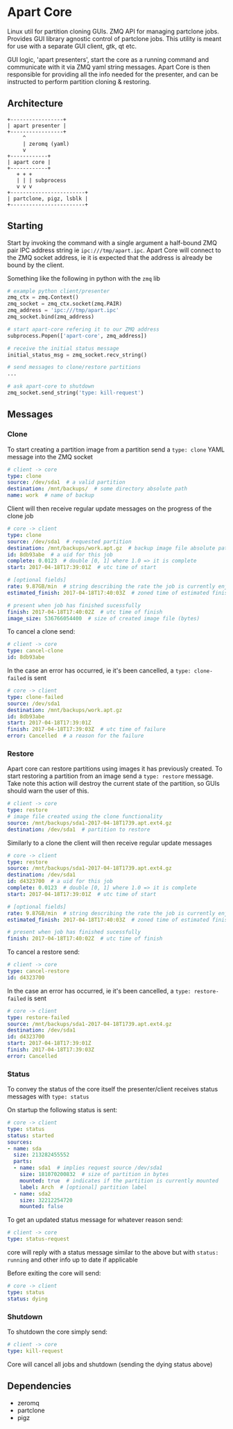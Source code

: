 Apart Core
==========
Linux util for partition cloning GUIs. ZMQ API for managing partclone jobs. Provides GUI library agnostic control of partclone jobs. This utility is meant for use with a separate GUI client, gtk, qt etc.

GUI logic, 'apart presenters', start the core as a running command and communicate with it via ZMQ yaml string messages. Apart Core is then responsible for providing all the info needed for the presenter, and can be instructed to perform partition cloning & restoring.

## Architecture
```
+-----------------+
| apart presenter |
+-----------------+
     ^
     | zeromq (yaml)
     v
+------------+
| apart core |
+------------+
   + + +
   | | | subprocess
   v v v
+------------------------+
| partclone, pigz, lsblk |
+------------------------+
```

## Starting
Start by invoking the command with a single argument a half-bound ZMQ pair IPC address string ie `ipc:///tmp/apart.ipc`.
Apart Core will connect to the ZMQ socket address, ie it is expected that the address is already be bound by the client.

Something like the following in python with the `zmq` lib
```python
# example python client/presenter
zmq_ctx = zmq.Context()
zmq_socket = zmq_ctx.socket(zmq.PAIR)
zmq_address = 'ipc:///tmp/apart.ipc'
zmq_socket.bind(zmq_address)

# start apart-core refering it to our ZMQ address
subprocess.Popen(['apart-core', zmq_address])

# receive the initial status message
initial_status_msg = zmq_socket.recv_string()

# send messages to clone/restore partitions
...

# ask apart-core to shutdown
zmq_socket.send_string('type: kill-request')   
```

## Messages
### Clone
To start creating a partition image from a partition send a `type: clone` YAML message into the ZMQ socket
```yaml
# client -> core
type: clone
source: /dev/sda1  # a valid partition
destination: /mnt/backups/  # some directory absolute path
name: work  # name of backup
```
Client will then receive regular update messages on the progress of the clone job
```yaml
# core -> client
type: clone
source: /dev/sda1  # requested partition
destination: /mnt/backups/work.apt.gz  # backup image file absolute path
id: 8db93abe  # a uid for this job
complete: 0.0123  # double [0, 1] where 1.0 => it is complete
start: 2017-04-18T17:39:01Z  # utc time of start

# [optional fields]
rate: 9.87GB/min  # string describing the rate the job is currently enjoying, present when available
estimated_finish: 2017-04-18T17:40:03Z  # zoned time of estimated finish, present when available

# present when job has finished sucessfully
finish: 2017-04-18T17:40:02Z  # utc time of finish
image_size: 536766054400  # size of created image file (bytes)
```
To cancel a clone send:
```yaml
# client -> core
type: cancel-clone
id: 8db93abe
```
In the case an error has occurred, ie it's been cancelled, a `type: clone-failed` is sent
```yaml
# core -> client
type: clone-failed
source: /dev/sda1
destination: /mnt/backups/work.apt.gz
id: 8db93abe
start: 2017-04-18T17:39:01Z
finish: 2017-04-18T17:39:03Z  # utc time of failure
error: Cancelled  # a reason for the failure
```

### Restore
Apart core can restore partitions using images it has previously created.
To start restoring a partition from an image send a `type: restore` message.
Take note this action will destroy the current state of the partition, so GUIs should warn the user of this.
```yaml
# client -> core
type: restore
# image file created using the clone functionality
source: /mnt/backups/sda1-2017-04-18T1739.apt.ext4.gz  
destination: /dev/sda1  # partition to restore
```
Similarly to a clone the client will then receive regular update messages
```yaml
# core -> client
type: restore
source: /mnt/backups/sda1-2017-04-18T1739.apt.ext4.gz  
destination: /dev/sda1
id: d4323700  # a uid for this job
complete: 0.0123  # double [0, 1] where 1.0 => it is complete
start: 2017-04-18T17:39:01Z  # utc time of start

# [optional fields]
rate: 9.87GB/min  # string describing the rate the job is currently enjoying, present when available
estimated_finish: 2017-04-18T17:40:03Z  # zoned time of estimated finish, present when available

# present when job has finished sucessfully
finish: 2017-04-18T17:40:02Z  # utc time of finish
```
To cancel a restore send:
```yaml
# client -> core
type: cancel-restore
id: d4323700
```
In the case an error has occurred, ie it's been cancelled, a `type: restore-failed` is sent
```yaml
# core -> client
type: restore-failed
source: /mnt/backups/sda1-2017-04-18T1739.apt.ext4.gz  
destination: /dev/sda1
id: d4323700
start: 2017-04-18T17:39:01Z
finish: 2017-04-18T17:39:03Z
error: Cancelled
```

### Status
To convey the status of the core itself the presenter/client receives status messages with `type: status`

On startup the following status is sent:
```yaml
# core -> client
type: status
status: started
sources:
- name: sda
  size: 213282455552
  parts:
  - name: sda1  # implies request source /dev/sda1
    size: 181070200832  # size of partition in bytes
    mounted: true  # indicates if the partition is currently mounted
    label: Arch  # [optional] partition label
  - name: sda2
    size: 32212254720
    mounted: false
```
To get an updated status message for whatever reason send:
```yaml
# client -> core
type: status-request
```
core will reply with a status message similar to the above but with `status: running`
and other info up to date if applicable

Before exiting the core will send:
```yaml
# core -> client
type: status
status: dying
```

### Shutdown
To shutdown the core simply send:
```yaml
# client -> core
type: kill-request
```
Core will cancel all jobs and shutdown (sending the dying status above)

## Dependencies
* zeromq
* partclone
* pigz
